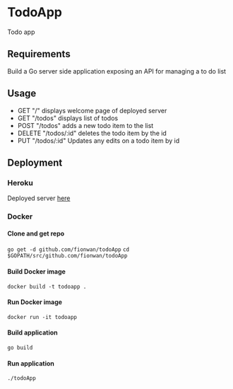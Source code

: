 # TodoApp 
Todo app 

## Requirements
Build a Go server side application exposing an API for managing a to do list

## Usage
* GET "/" displays welcome page of deployed server
* GET "/todos" displays list of todos
* POST "/todos" adds a new todo item to the list
* DELETE "/todos/:id" deletes the todo item by the id
* PUT "/todos/:id" Updates any edits on a todo item by id

## Deployment

### Heroku
Deployed server [here]("https://to-do-app-fion.herokuapp.com/")

### Docker

#### Clone and get repo
`go get -d github.com/fionwan/todoApp`
`cd $GOPATH/src/github.com/fionwan/todoApp`

#### Build Docker image
`docker build -t todoapp .`

#### Run Docker image
`docker run -it todoapp`

#### Build application
`go build`

#### Run application 
`./todoApp`
